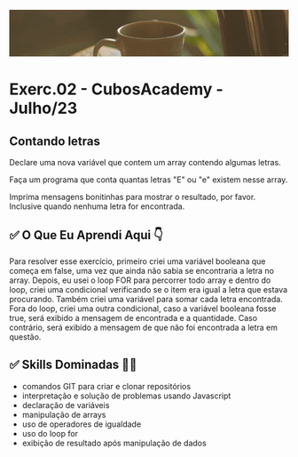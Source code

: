 ![](./../capa_readme_luelencavalheiro.gif)

# Exerc.02 - CubosAcademy - Julho/23

## Contando letras

Declare uma nova variável que contem um array contendo algumas letras.

Faça um programa que conta quantas letras "E" ou "e" existem nesse array.

Imprima mensagens bonitinhas para mostrar o resultado, por favor. Inclusive quando nenhuma letra for encontrada.

## ✅ O Que Eu Aprendi Aqui 👇

Para resolver esse exercício, primeiro criei uma variável booleana que começa em false, uma vez que ainda não sabia se encontraria a letra no array. Depois, eu usei o loop FOR para percorrer todo array e dentro do loop, criei uma condicional verificando se o item era igual a letra que estava procurando. Também criei uma variável para somar cada letra encontrada. Fora do loop, criei uma outra condicional, caso a variável booleana fosse true, será exibido a mensagem de encontrada e a quantidade. Caso contrário, será exibido a mensagem de que não foi encontrada a letra em questão. 

## ✅ Skills Dominadas 👩‍💻

- comandos GIT para criar e clonar repositórios
- interpretação e solução de problemas usando Javascript
- declaração de variáveis
- manipulação de arrays
- uso de operadores de igualdade
- uso do loop for 
- exibição de resultado após manipulação de dados
